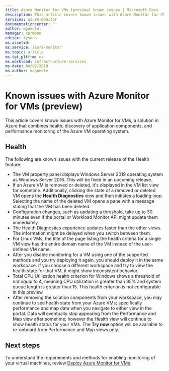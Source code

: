 ```yaml
---
title: Azure Monitor for VMs (preview) known issues | Microsoft Docs
description: This article covers known issues with Azure Monitor for VMs, a solution in Azure that combines health, application dependency discovery, and performance monitoring of the Azure VM operating system. 
services: azure-monitor
documentationcenter: ''
author: mgoedtel
manager: carmonm
editor: tysonn
ms.assetid: 
ms.service: azure-monitor
ms.topic: article
ms.tgt_pltfrm: na
ms.workload: infrastructure-services
ms.date: 04/02/2019
ms.author: magoedte
---
```


# Known issues with Azure Monitor for VMs (preview)

This article covers known issues with Azure Monitor for VMs, a solution in Azure that combines health, discovery of application components, and performance monitoring of the Azure VM operating system. 

## Health 
The following are known issues with the current release of the Health feature:

- The VM property panel displays Windows Server 2019 operating system as Windows Server 2016. This will be fixed in an upcoming release.
- If an Azure VM is removed or deleted, it's displayed in the VM list view for sometime. Additionally, clicking the state of a removed or deleted VM opens the **Health Diagnostics** view and then initiates a loading loop. Selecting the name of the deleted VM opens a pane with a message stating that the VM has been deleted.
- Configuration changes, such as updating a threshold, take up to 30 minutes even if the portal or Workload Monitor API might update them immediately. 
- The Health Diagnostics experience updates faster than the other views. The information might be delayed when you switch between them. 
- For Linux VMs, the title of the page listing the health criteria for a single VM view has the entire domain name of the VM instead of the user-defined VM name. 
- After you disable monitoring for a VM using one of the supported methods and you try deploying it again, you should deploy it in the same workspace. If you choose a different workspace and try to view the health state for that VM, it might show inconsistent behavior.
- Total CPU Utilization health criterion for Windows shows a threshold of *not equal to* **4**, meaning CPU utilization is greater than 95% and system queue length is greater than 15. This health criterion is not configurable in this preview.  
- After removing the solution components from your workspace, you may continue to see health state from your Azure VMs; specifically performance and map data when you navigate to either view in the portal. Data will eventually stop appearing from the Performance and Map view after sometime; however the Health view will continue to show health status for your VMs. The **Try now** option will be available to re-onboard from Performance and Map views only.

## Next steps
To understand the requirements and methods for enabling monitoring of your virtual machines, review [Deploy Azure Monitor for VMs](vminsights-onboard.md).
